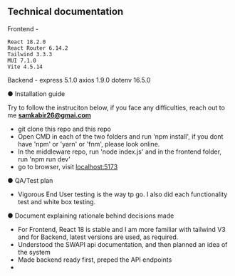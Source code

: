 
## Technical documentation

Frontend - 

    React 18.2.0
    React Router 6.14.2
    Tailwind 3.3.3
    MUI 7.1.0
    Vite 4.5.14


Backend - 
    express 5.1.0
    axios 1.9.0
    dotenv 16.5.0




● Installation guide

Try to follow the instruciton below, if you face any difficulties, reach out to me **samkabir26@gmai.com**

- git clone this repo and this repo
- Open CMD in each of the two folders and run 'npm install', if you dont have 'npm' or 'yarn' or 'fnm', please look online.
- In the middleware repo, run 'node index.js' and in the frontend folder, run 'npm run dev'
- go to browser, visit [localhost:5173](http://localhost:5173/)


● QA/Test plan
- Vigorous End User testing is the way tp go. I also did each functionality test and white box testing.

● Document explaining rationale behind decisions made
- For Frontend, React 18 is stable and I am more familiar with tailwind V3 and for Backend, latest versions are used, as required.
- Understood the SWAPI api documentation, and then planned an idea of the system
- Made backend ready first, preped the API endpoints
- 
